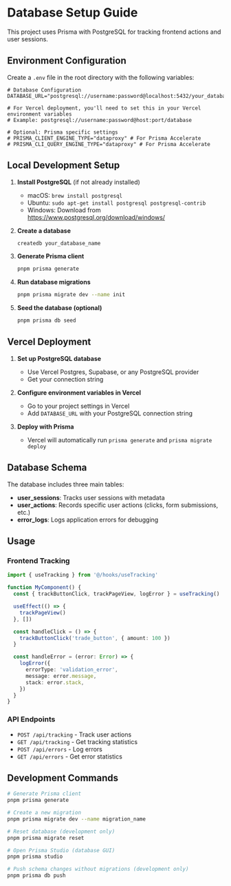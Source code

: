 # Database Setup Guide

This project uses Prisma with PostgreSQL for tracking frontend actions and user sessions.

## Environment Configuration

Create a `.env` file in the root directory with the following variables:

```env
# Database Configuration
DATABASE_URL="postgresql://username:password@localhost:5432/your_database_name"

# For Vercel deployment, you'll need to set this in your Vercel environment variables
# Example: postgresql://username:password@host:port/database

# Optional: Prisma specific settings
# PRISMA_CLIENT_ENGINE_TYPE="dataproxy" # For Prisma Accelerate
# PRISMA_CLI_QUERY_ENGINE_TYPE="dataproxy" # For Prisma Accelerate
```

## Local Development Setup

1. **Install PostgreSQL** (if not already installed)
   - macOS: `brew install postgresql`
   - Ubuntu: `sudo apt-get install postgresql postgresql-contrib`
   - Windows: Download from https://www.postgresql.org/download/windows/

2. **Create a database**
   ```bash
   createdb your_database_name
   ```

3. **Generate Prisma client**
   ```bash
   pnpm prisma generate
   ```

4. **Run database migrations**
   ```bash
   pnpm prisma migrate dev --name init
   ```

5. **Seed the database (optional)**
   ```bash
   pnpm prisma db seed
   ```

## Vercel Deployment

1. **Set up PostgreSQL database**
   - Use Vercel Postgres, Supabase, or any PostgreSQL provider
   - Get your connection string

2. **Configure environment variables in Vercel**
   - Go to your project settings in Vercel
   - Add `DATABASE_URL` with your PostgreSQL connection string

3. **Deploy with Prisma**
   - Vercel will automatically run `prisma generate` and `prisma migrate deploy`

## Database Schema

The database includes three main tables:

- **user_sessions**: Tracks user sessions with metadata
- **user_actions**: Records specific user actions (clicks, form submissions, etc.)
- **error_logs**: Logs application errors for debugging

## Usage

### Frontend Tracking

```typescript
import { useTracking } from '@/hooks/useTracking'

function MyComponent() {
  const { trackButtonClick, trackPageView, logError } = useTracking()

  useEffect(() => {
    trackPageView()
  }, [])

  const handleClick = () => {
    trackButtonClick('trade_button', { amount: 100 })
  }

  const handleError = (error: Error) => {
    logError({
      errorType: 'validation_error',
      message: error.message,
      stack: error.stack,
    })
  }
}
```

### API Endpoints

- `POST /api/tracking` - Track user actions
- `GET /api/tracking` - Get tracking statistics
- `POST /api/errors` - Log errors
- `GET /api/errors` - Get error statistics

## Development Commands

```bash
# Generate Prisma client
pnpm prisma generate

# Create a new migration
pnpm prisma migrate dev --name migration_name

# Reset database (development only)
pnpm prisma migrate reset

# Open Prisma Studio (database GUI)
pnpm prisma studio

# Push schema changes without migrations (development only)
pnpm prisma db push
```

